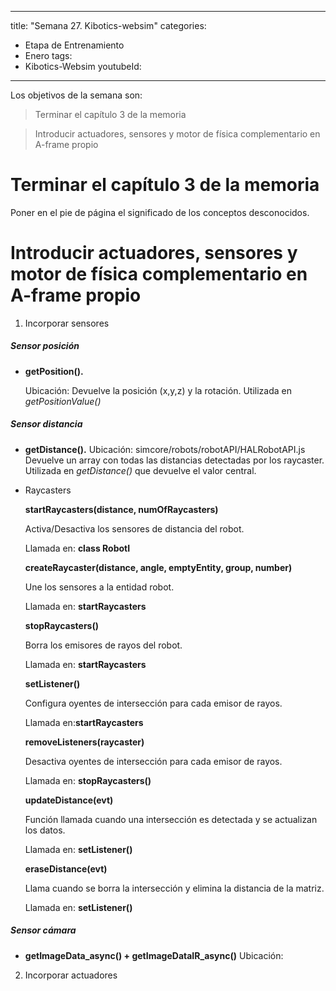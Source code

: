 
---
title: "Semana 27. Kibotics-websim"
categories:
  - Etapa de Entrenamiento
  - Enero
tags:
  - Kibotics-Websim
youtubeId: 
---

Los objetivos de la semana son:

> Terminar el capítulo 3 de la memoria 

> Introducir actuadores, sensores y motor de física complementario en A-frame propio

# Terminar el capítulo 3 de la memoria 

Poner en el pie de página el significado de los conceptos desconocidos. 

# Introducir actuadores, sensores y motor de física complementario en A-frame propio

1. Incorporar sensores

##### Sensor posición
* **getPosition().** 

  Ubicación: 
  Devuelve la posición (x,y,z) y la rotación.
  Utilizada en *getPositionValue()*
##### Sensor distancia

* **getDistance().**
  Ubicación: simcore/robots/robotAPI/HALRobotAPI.js
  Devuelve un array con todas las distancias detectadas por los raycaster.
  Utilizada en *getDistance()* que devuelve el valor central. 
  
* Raycasters 

  **startRaycasters(distance, numOfRaycasters)**
  
  Activa/Desactiva los sensores de distancia del robot.
  
  Llamada en: **class RobotI**
  
  **createRaycaster(distance, angle, emptyEntity, group, number)**
  
  Une los sensores a la entidad robot.
  
  Llamada en: **startRaycasters**
  
  **stopRaycasters()**
  
  Borra los emisores de rayos del robot.
  
  Llamada en: **startRaycasters**
  
  **setListener()**
  
  Configura oyentes de intersección para cada emisor de rayos.
  
  Llamada en:**startRaycasters**
  
  **removeListeners(raycaster)**
  
  Desactiva oyentes de intersección para cada emisor de rayos.
  
  Llamada en: **stopRaycasters()**
  
  **updateDistance(evt)**
  
  Función llamada cuando una intersección es detectada y se actualizan los datos.
  
  Llamada en: **setListener()**
  
  **eraseDistance(evt)**
  
  Llama cuando se borra la intersección y elimina la distancia de la matriz.
  
  Llamada en: **setListener()**
  
  
##### Sensor cámara
* **getImageData_async() + getImageDataIR_async()**
  Ubicación: 
2. Incorporar actuadores 
